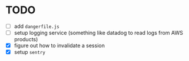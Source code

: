 # TODO

- [ ] add `dangerfile.js`
- [ ] setup logging service (something like datadog to read logs from AWS products)
- [x] figure out how to invalidate a session
- [x] setup `sentry`
